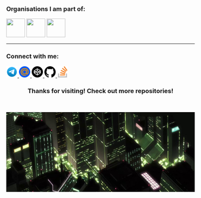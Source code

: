 ### Organisations I am part of:

<p>
    <a href="#"><img width="50" height="50" src= "https://avatars.githubusercontent.com/u/66388388?s=88&v=4" /></a>
    <a href="#"><img width="50" height="50" src= "https://avatars.githubusercontent.com/u/35373879?s=60&v=4" /></a>
    <a href="#"><img width="50" height="50" src= "https://avatars.githubusercontent.com/u/87652881?s=200&v=4" /></a>
</p>

---

### Connect with me:

<p>
    <a href="https://t.me/veffo1" target="_blank">
        <img width="30" height="30" src="assets/icons/telegram.svg" alt="https://t.me/veffo1" />
    </a>
    <a href="mailto:q.6110@mail.ru">
        <img width="30" height="30" src="assets/icons/mail.ru.svg" alt="q.6110@mail.ru" />
    </a>
    <a href="https://codepen.io/veffo" target="_blank">
        <img width="30" height="30" src="assets/icons/codepen.svg" alt="https://codepen.io/veffo" />
    </a>
    <a href="https://github.com/veffo" target="_blank">
        <img width="30" height="30" src="assets/icons/github.svg" alt="https://github.com/veffo" />
    </a>
    <a href="https://stackoverflow.com/users/29074285/veffo" target="_blank">
        <img width="30" height="30" src="assets/icons/stackoverflow.svg" alt="https://stackoverflow.com/users/29074285/veffo" />
    </a>
</p>

<h3 align="center">
    Thanks for visiting! Check out more repositories!
</h3>

<br />

<p>
    <a href="#">
        <img src="assets/images/footer.jpg" alt="footer" />
    </a>
</p>
